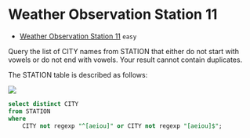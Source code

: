 # Weather Observation Station 11

- [Weather Observation Station 11](https://www.hackerrank.com/challenges/weather-observation-station-11/problem) `easy`

Query the list of CITY names from STATION that either do not start with vowels or do not end with vowels. Your result cannot contain duplicates.

The STATION table is described as follows:

![](https://s3.amazonaws.com/hr-challenge-images/9336/1449345840-5f0a551030-Station.jpg)

```sql
select distinct CITY
from STATION
where 
    CITY not regexp "^[aeiou]" or CITY not regexp "[aeiou]$";
```